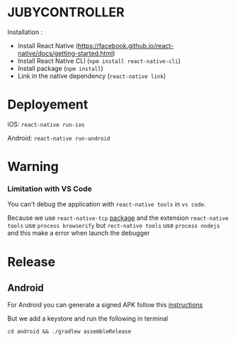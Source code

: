 # JUBYCONTROLLER

Installation :

- Install React Native (https://facebook.github.io/react-native/docs/getting-started.html)
- Install React Native CLI (`npm install react-native-cli`)
- Install package (`npm install`)
- Link in the native dependency (`react-native link`)

# Deployement

iOS: `react-native run-ios`

Android: `react-native run-android`

# Warning

### Limitation with VS Code

You can't debug the application with `react-native tools` in `vs code`.

Because we use `react-native-tcp` [package](https://github.com/PeelTechnologies/react-native-tcp) and the extension `react-native tools` use `process browserify` but `rect-native tools` use `process nodejs` and this make a error when launch the debugger

# Release

## Android

For Android you can generate a signed APK follow this [instructions](https://facebook.github.io/react-native/docs/signed-apk-android.html)

But we add a keystore and run the following in terminal

```
cd android && ./gradlew assembleRelease
```